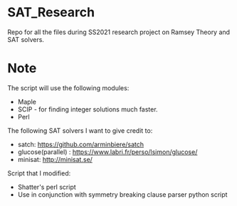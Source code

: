 # SAT_Research
Repo for all the files during SS2021 research project on Ramsey Theory and SAT solvers.

# Note

The script will use the following modules:

- Maple
- SCIP - for finding integer solutions much faster.
- Perl

The following SAT solvers I want to give credit to:

- satch: https://github.com/arminbiere/satch
- glucose(parallel) : https://www.labri.fr/perso/lsimon/glucose/
- minisat: http://minisat.se/

Script that I modified:

- Shatter's perl script
- Use in conjunction with symmetry breaking clause parser python script

